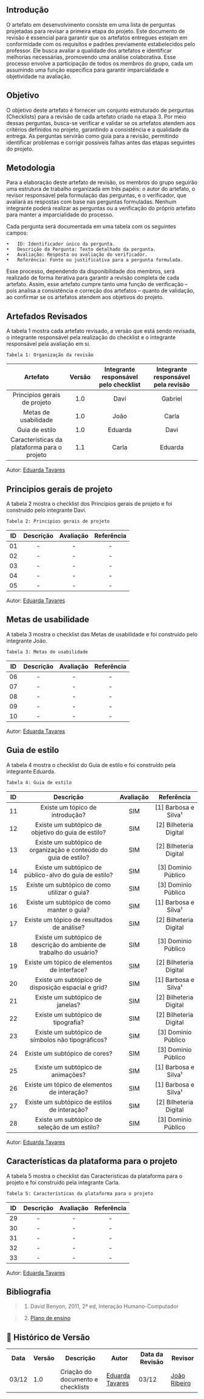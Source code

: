 ## Introdução
O artefato em desenvolvimento consiste em uma lista de perguntas projetadas para revisar a primeira etapa do projeto. Este documento de revisão é essencial para garantir que os artefatos entregues estejam em conformidade com os requisitos e padrões previamente estabelecidos pelo professor. Ele busca avaliar a qualidade dos artefatos e identificar melhorias necessárias, promovendo uma análise colaborativa. Esse processo envolve a participação de todos os membros do grupo, cada um assumindo uma função específica para garantir imparcialidade e objetividade na avaliação.

## Objetivo
O objetivo deste artefato é fornecer um conjunto estruturado de perguntas (Checklists) para a revisão de cada artefato criado na etapa 3. Por meio dessas perguntas, busca-se verificar e validar se os artefatos atendem aos critérios definidos no projeto, garantindo a consistência e a qualidade da entrega. As perguntas servirão como guia para a revisão, permitindo identificar problemas e corrigir possíveis falhas antes das etapas seguintes do projeto.

## Metodologia
Para a elaboração deste artefato de revisão, os membros do grupo seguirão uma estrutura de trabalho organizada em três papéis: o autor do artefato, o revisor responsável pela formulação das perguntas, e o verificador, que avaliará as respostas com base nas perguntas formuladas. Nenhum integrante poderá realizar as perguntas ou a verificação do próprio artefato para manter a imparcialidade do processo.

Cada pergunta será documentada em uma tabela com os seguintes campos:

	•	ID: Identificador único da pergunta.
	•	Descrição da Pergunta: Texto detalhado da pergunta.
	•	Avaliação: Resposta ou avaliação do verificador.
	•	Referência: Fonte ou justificativa para a pergunta formulada.

Esse processo, dependendo da disponibilidade dos membros, será realizado de forma iterativa para garantir a revisão completa de cada artefato. Assim, esse artefato cumpre tanto uma função de verificação – pois analisa a consistência e correção dos artefatos – quanto de validação, ao confirmar se os artefatos atendem aos objetivos do projeto.

## Artefados Revisados
A tabela 1 mostra cada artefato revisado, a versão que está sendo revisada, o integrante responsável pela realização do checklist e o integrante responsável pela avaliação em si.

    Tabela 1: Organização da revisão
|                   Artefato                   | Versão | Integrante responsável pelo checklist | Integrante responsável pela revisão |
| :------------------------------------------: | :----: | :-----------------------------------: | :---------------------------------: |
|         Principios gerais de projeto         |  1.0   |                 Davi                  |               Gabriel               |
|             Metas de usabilidade             |  1.0   |                 João                  |                Carla                |
|                Guia de estilo                |  1.0   |                Eduarda                |                Davi                 |
| Características da plataforma para o projeto |  1.1   |                 Carla                 |               Eduarda               |

<p>Autor: <a href="https://github.com/erteduarda">Eduarda Tavares</a></p> 

## Principios gerais de projeto
A tabela 2 mostra o checklist dos Principios gerais de projeto e foi construído pelo integrante Davi.

    Tabela 2: Principios gerais de projeto
|  ID   | Descrição | Avaliação | Referência |
| :---: | :-------: | :-------: | :--------: |
|  01   |     -     |     -     |     -      |
|  02   |     -     |     -     |     -      |
|  03   |     -     |     -     |     -      |
|  04   |     -     |     -     |     -      |
|  05   |     -     |     -     |     -      |

<p>Autor: <a href="https://github.com/erteduarda">Eduarda Tavares</a></p> 

## Metas de usabilidade
A tabela 3 mostra o checklist das Metas de usabilidade e foi construído pelo integrante João.

    Tabela 3: Metas de usabilidade
|  ID   | Descrição | Avaliação | Referência |
| :---: | :-------: | :-------: | :--------: |
|  06   |     -     |     -     |     -      |
|  07   |     -     |     -     |     -      |
|  08   |     -     |     -     |     -      |
|  09   |     -     |     -     |     -      |
|  10   |     -     |     -     |     -      |

<p>Autor: <a href="https://github.com/erteduarda">Eduarda Tavares</a></p> 

## Guia de estilo
A tabela 4 mostra o checklist do Guia de estilo e foi construído pela integrante Eduarda.

    Tabela 4: Guia de estilo
|  ID   |                              Descrição                               | Avaliação |       Referência       |
| :---: | :------------------------------------------------------------------: | :-------: | :--------------------: |
|  11   |                   Existe um tópico de introdução?                    |    SIM    |  [1] Barbosa e Silva¹  |
|  12   |          Existe um subtópico de objetivo do guia de estilo?          |    SIM    | [2] Bilheteria Digital |
|  13   |   Existe um subtópico de organização e conteúdo do guia de estilo?   |    SIM    | [2] Bilheteria Digital |
|  14   |        Existe um subtópico de público-alvo do guia de estilo?        |    SIM    |  [3] Dominio Público   |
|  15   |             Existe um subtópico de como utilizar o guia?             |    SIM    |  [3] Dominio Público   |
|  16   |              Existe um subtópico de como manter o guia?              |    SIM    |  [1] Barbosa e Silva¹  |
|  17   |              Existe um tópico de resultados de análise?              |    SIM    | [2] Bilheteria Digital |
|  18   | Existe um subtópico de descrição do ambiente de trabalho do usuário? |    SIM    |  [3] Dominio Público   |
|  19   |             Existe um tópico de elementos de interface?              |    SIM    | [2] Bilheteria Digital |
|  20   |          Existe um subtópico de disposição espacial e grid?          |    SIM    |  [1] Barbosa e Silva¹  |
|  21   |                   Existe um subtópico de janelas?                    |    SIM    | [2] Bilheteria Digital |
|  22   |                  Existe um subtópico de tipografia?                  |    SIM    | [2] Bilheteria Digital |
|  23   |          Existe um subtópico de símbolos não tipográficos?           |    SIM    |  [3] Dominio Público   |
|  24   |                    Existe um subtópico de cores?                     |    SIM    |  [3] Dominio Público   |
|  25   |                  Existe um subtópico de animações?                   |    SIM    |  [1] Barbosa e Silva¹  |
|  26   |             Existe um tópico de elementos de interação?              |    SIM    |  [1] Barbosa e Silva¹  |
|  27   |             Existe um subtópico de estilos de interação?             |    SIM    | [2] Bilheteria Digital |
|  28   |             Existe um subtópico de seleção de um estilo?             |    SIM    |  [3] Dominio Público   |

<p>Autor: <a href="https://github.com/erteduarda">Eduarda Tavares</a></p> 

## Características da plataforma para o projeto
A tabela 5 mostra o checklist das Características da plataforma para o projeto e foi construído pela integrante Carla.

    Tabela 5: Características da plataforma para o projeto
|  ID   | Descrição | Avaliação | Referência |
| :---: | :-------: | :-------: | :--------: |
|  29   |     -     |     -     |     -      |
|  30   |     -     |     -     |     -      |
|  31   |     -     |     -     |     -      |
|  32   |     -     |     -     |     -      |
|  33   |     -     |     -     |     -      |

<p>Autor: <a href="https://github.com/erteduarda">Eduarda Tavares</a></p> 

## Bibliografia

> 1. David Benyon, 2011, 2ª ed, Interação Humano-Computador

> 2. [Plano de ensino](https://aprender3.unb.br/pluginfile.php/2972625/mod_resource/content/58/Plano_de_Ensino%20FIHC%20022024%20Turma%2001%20v2.pdf)
 
## :round_pushpin: Histórico de Versão 

<div>
    <table>
        <tr>
            <th>Data</th>
            <th>Versão</th>
            <th>Descrição</th>
            <th>Autor</th>
            <th>Data da Revisão</th>
            <th>Revisor</th>
        </tr>
        <tr>
            <td>03/12</td>
            <td>1.0</td>
            <td>Criação do documento e checklists</td>
            <td><a href="https://github.com/erteduarda">Eduarda Tavares</a></td>
            <td>03/12</td>
            <td><a href="https://github.com/Joa0V">João Ribeiro</a></td>
        </tr>
    </table>
</div>